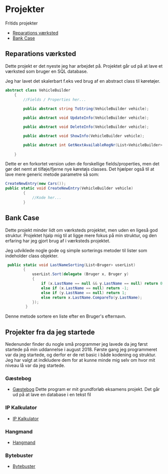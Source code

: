 # Projekter
Fritids projekter

* [Reparations værksted](https://github.com/Decenn/Projekter/tree/master/Reparations%20værksted)
* [Bank Case](https://github.com/Decenn/Projekter/tree/master/Bank%20Case)


## Reparations værksted
Dette projekt er det nyeste jeg har arbejdet på. Projektet går ud på at lave et værksted som bruger en SQL database.

Jeg har lavet det skalerbart f.eks ved brug af en abstract class til køretøjer.

```cs
abstract class VehicleBuilder
    {
        //Fields / Properties her...
        
        public abstract string ToString(VehicleBuilder vehicle);

        public abstract void UpdateInfo(VehicleBuilder vehicle);

        public abstract void DeleteInfo(VehicleBuilder vehicle);

        public abstract void ShowInfo(VehicleBuilder vehicle);

        public abstract int GetNextAvailableRegNr(List<VehicleBuilder> vehicles);
        
    }
 ```
Dette er en forkortet version uden de forskellige fields/properties, men det gør det nemt at tilføje/fjerne nye køretøjs classes.
Det hjælper også til at lave mere generic metode parametre så som:

```cs
CreateNewEntry(new Cars());
public static void CreateNewEntry(VehicleBuilder vehicle)
        {
            //Kode her...
        }
```

## Bank Case
Dette projekt minder lidt om værksteds projektet, men uden en ligeså god struktur. 
Projektet hjalp mig til at ligge mere fokus på min struktur, og den erfaring har jeg gjort brug af i værksteds projektet.

Jeg udviklede nogle gode og simple sorterings metoder til lister som indeholder class objekter.
```cs
 public static void LastNameSorting(List<Bruger> userList)
        {
            userList.Sort(delegate (Bruger x, Bruger y)
            {
                if (x.LastName == null && y.LastName == null) return 0;
                else if (x.LastName == null) return -1;
                else if (y.LastName == null) return 1;
                else return x.LastName.CompareTo(y.LastName);
            });
         }
```
Denne metode sortere en liste efter en Bruger's efternavn.

## Projekter fra da jeg startede
Nedenunder finder du nogle små programmer jeg lavede da jeg først startede på min uddannelse i august 2018.
Første gang jeg programmeret var da jeg startede, og derfor er de ret basic i både kodening og struktur.
Jeg har valgt at indkludere dem for at kunne minde mig selv om hvor mit niveau lå var da jeg startede.


### Gæstebog
* [Gæstebog](https://github.com/Decenn/Projekter/tree/master/Gæstebog)
Dette program er mit grundforløb eksamens projekt. Det går ud på at lave en database i en tekst fil

### IP Kalkulator
* [IP Kalkulator](https://github.com/Decenn/Projekter/tree/master/IPKalkulator)

### Hangmand
* [Hangmand](https://github.com/Decenn/Projekter/tree/master/Hangmand)

### Bytebuster
* [Bytebuster](https://github.com/Decenn/Projekter/tree/master/Bytebuster)


